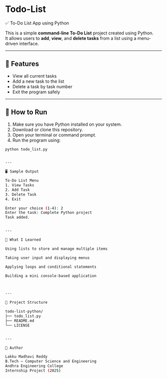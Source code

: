 # Todo-List
✅ To-Do List App using Python

This is a simple **command-line To-Do List** project created using Python.  
It allows users to **add**, **view**, and **delete tasks** from a list using a menu-driven interface.

---

## 📌 Features

- View all current tasks  
- Add a new task to the list  
- Delete a task by task number  
- Exit the program safely  

---

## 🚀 How to Run

1. Make sure you have Python installed on your system.
2. Download or clone this repository.
3. Open your terminal or command prompt.
4. Run the program using:

```bash
python todo_list.py


---

🖥️ Sample Output

To-Do List Menu
1. View Tasks
2. Add Task
3. Delete Task
4. Exit

Enter your choice (1-4): 2
Enter the task: Complete Python project
Task added.


---

🧠 What I Learned

Using lists to store and manage multiple items

Taking user input and displaying menus

Applying loops and conditional statements

Building a mini console-based application



---

📁 Project Structure

todo-list-python/
├── todo_list.py
├── README.md
└── LICENSE


---

📝 Author

Lakku Madhavi Reddy
B.Tech – Computer Science and Engineering
Andhra Engineering College
Internship Project (2025)
